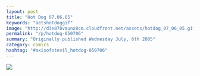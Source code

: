 ```yaml
---
layout: post
title: "Hot Dog 07.06.05"
keywords: "aetshotdoggif"
image: "http://d3e878vmunx8cm.cloudfront.net/assets/hotdog_07_06_05.gif"
permalink: "/p/hotdog-050706"
summary: "Originally published Wednesday July, 6th 2005"
category: comics
hashtag: "#axisofstevil_hotdog-050706"
---
```


![](http://d3e878vmunx8cm.cloudfront.net/assets/hotdog_07_06_05.gif)
